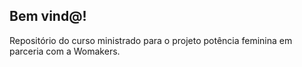 ##  Bem vind@!

Repositório do curso ministrado para o projeto potência feminina em parceria com a Womakers.
